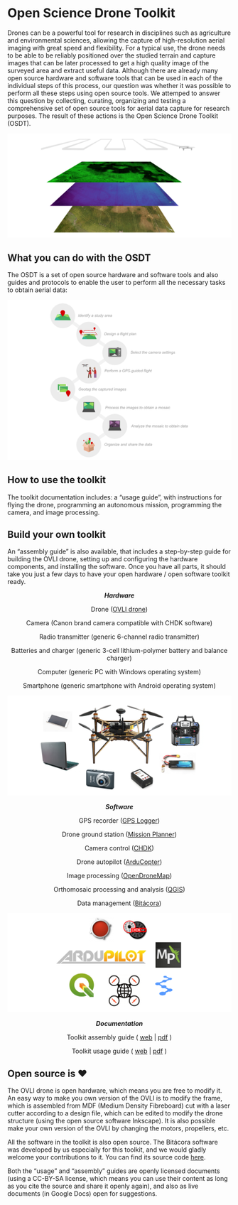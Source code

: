 # Open Science Drone Toolkit

Drones can be a powerful tool for research in disciplines such as agriculture and environmental sciences, allowing the capture of high-resolution aerial imaging with great speed and flexibility. For a typical use, the drone needs to be able to be reliably positioned over the studied terrain and capture images that can be later processed to get a high quality image of the surveyed area and extract useful data. Although there are already many open source hardware and software tools that can be used in each of the individual steps of this process, our question was whether it was possible to perform all these steps using open source tools. We attemped to answer this question by collecting, curating, organizing and testing a comprehensive set of open source tools for aerial data capture for research purposes. The result of these actions is the Open Science Drone Toolkit (OSDT).

![aerial images](img/aerial_data.png)

## What you can do with the OSDT

The OSDT is a set of open source hardware and software tools and also guides and protocols to enable the user to perform all the necessary tasks to obtain aerial data:

![tasks](img/tasks.png)

## How to use the toolkit

The toolkit documentation includes: a “usage guide”, with instructions for flying the drone, programming an autonomous mission, programming the camera, and image processing. 

## Build your own toolkit

An “assembly guide” is also available, that includes a step-by-step guide for building the OVLI drone, setting up and configuring the hardware components, and installing the software. Once you have all parts, it should take you just a few days to have your open hardware / open software toolkit ready.

<div align="center">

**_Hardware_**

Drone ([OVLI drone](ovli.md))

Camera (Canon brand camera compatible with CHDK software)

Radio transmitter (generic 6-channel radio transmitter)

Batteries and charger (generic 3-cell lithium-polymer battery and balance charger)

Computer (generic PC with Windows operating system)

Smartphone (generic smartphone with Android operating system)

![hardware](img/hardware.png)


**_Software_**

GPS recorder ([GPS Logger](https://www.basicairdata.eu/projects/android/android-gps-logger/))

Drone ground station ([Mission Planner](https://ardupilot.org/planner/))

Camera control ([CHDK](https://chdk.fandom.com/wiki/CHDK))

Drone autopilot ([ArduCopter](https://ardupilot.org/copter/))

Image processing ([OpenDroneMap](https://www.opendronemap.org/))

Orthomosaic processing and analysis ([QGIS](https://qgis.org/))

Data management ([Bitácora](https://github.com/gpereyrairujo/bitacora))

![software](img/software.png)


**_Documentation_**

Toolkit assembly guide ( [web](https://docs.google.com/document/d/e/2PACX-1vTXeasMgMOBvqAP6wmyNhIa-ovO8ws7W8Og-I5_ktDZyjy2wyLvKLCkDlXn1ZJA4xkJHSO_x_zvbJ-8/pub) | [pdf](https://docs.google.com/document/d/1_tNY7UK35flxOQ0ZQNhps3qg5j1-PpDxrRWyFFqQm7w/export?format=pdf) )

Toolkit usage guide ( [web](https://docs.google.com/document/d/e/2PACX-1vScLeK9OIsFwau_AjD0BoZ5qA3AALa-EZ8q1DCav_d9Ow6-NHXU-6HZ554YjgXLA6lWTsBkX81iXsXL/pub) | [pdf](https://docs.google.com/document/d/1_JU6kWQkkMbWsNESzSVhhXOGH1_aeSgy2gr4xeK5eRg/export?format=pdf) )

</div>


## Open source is ❤

The OVLI drone is open hardware, which means you are free to modify it. An easy way to make you own version of the OVLI is to modify the frame, which is assembled from MDF (Medium Density Fibreboard) cut with a laser cutter according to a design file, which can be edited to modify the drone structure (using the open source software Inkscape). It is also possible make your own version of the OVLI by changing the motors, propellers, etc. 

All the software in the toolkit is also open source. The Bitácora software was developed by us especially for this toolkit, and we would gladly welcome your contributions to it. You can find its source code [here](https://github.com/gpereyrairujo/bitacora).

Both the “usage” and “assembly” guides are openly licensed documents (using a CC-BY-SA license, which means you can use their content as long as you cite the source and share it openly again), and also as live documents (in Google Docs) open for suggestions. 
